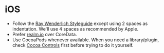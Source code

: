 # iOS

- Follow the [Ray Wenderlich Styleguide](https://github.com/raywenderlich/swift-style-guide) except using 2 spaces as indentation. We'll use 4 spaces as recommended by Apple.
- Prefer [realm.io](http://realm.io) over CoreData.
- Use CocoaPods whenever available. When you need a library/plugin, check [Cocoa Controls](https://www.cocoacontrols.com/) first before trying to do it yourself.